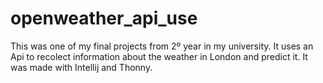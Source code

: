 # openweather_api_use

This was one of my final projects from 2º year in my university. It uses an Api to recolect information about the weather in London and predict it. It was made with Intellij and Thonny.
